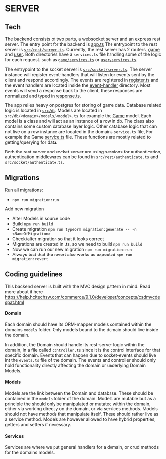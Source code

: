 # SERVER

## Tech
The backend consists of two parts, a websocket server and an express rest server. The entry point for the backend is [app.ts](./src/app.ts)
The entrypoint to the rest server is [`src/rest/server.ts`](./src/rest/server.ts). Currently, the rest server has 2 routers,
[game](./src/rest/game/route.ts) and [user](./src/rest/user/route.ts). Both directories have a `services.ts`
file handling some of the logic for each request. such as [`game/services.ts`](./src/rest/game/services.ts) 
or [`user/services.ts`](./src/rest/user/services.ts).

The entrypoint to the socket server is [`src/socket/server.ts`](./src/socket/server.ts). 
The server instance will register event-handlers that will listen for events sent by the client and 
respond accordingly. The events are registered in [register.ts](./src/socket/events/register.ts) and the event handlers are 
located inside the [event-handler](./src/socket/events/event-handler) directory. Most events will send a 
response back to the client, these responses are normalized and typed in [response.ts](./src/socket/events/response.ts).

The app relies heavy on postgres for storing of game data. Database related logic is located in [`src/db`](./src/db). 
Models are located in `src/db/<domain>/models/<model>.ts` for example the [Game](./src/db/game/models/Game.ts) model.
Each model is a class and will act as an instance of a row in db. The class also contains some custom database layer logic.
Other database logic that can not live on a row instance are located in the domains `service.ts` file, 
For example the Game [service.ts](./src/db/game/services.ts) file. These functions are mostly related to getting/querying for data.

Both the rest server and socket server are using sessions for authentication, authentication middlewares can be found in
`src/rest/authenticate.ts` and `src/socket/authenticate.ts`.


## Migrations
Run all migrations:
- `npm run migration:run`

Add new migration
- Alter Models in source code
- Build `npm run build`
- Create migration `npm run typeorm migration:generate -- -n <NameOfMigration>`
- Check/alter migration so that it looks correct
- Migrations are created in .ts, so we need to build `npm run build`
- Now we can run our new migration `npm run migration:run`
- Always test that the revert also works as expected `npm run migration:revert`

## Coding guidelines
This backend server is built with the MVC design pattern in mind. Read more about it here https://help.hcltechsw.com/commerce/9.1.0/developer/concepts/csdmvcdespat.html

#### Domain
Each domain should have its ORM-mapper models contained within the domains `models` folder. Only models bound
to the domain should live inside the domain.

In addition, the Domain should handle its rest-server logic within the domain, in a file called `controller.ts`
since it is the control interface for that specific domain. Events that can happen due to socket-events should
live int the `events.ts` file of the domain. The events and controller should only hold functionality directly 
affecting the domain or underlying Domain Models.

#### Models
Models are the link between the Domain and database. These should be contained in the `models` folder of the domain.
Models are mutable but as a principle the should only be manipulated or mutated within the domain, either via 
working directly on the domain, or via services methods. Models should not have methods that manipulate itself.
These should rather live as a service method. Models are however allowed to have hybrid properties, getters 
and setters if necessary.

#### Services
Services are where we put general handlers for a domain, or crud methods for the domains models.
